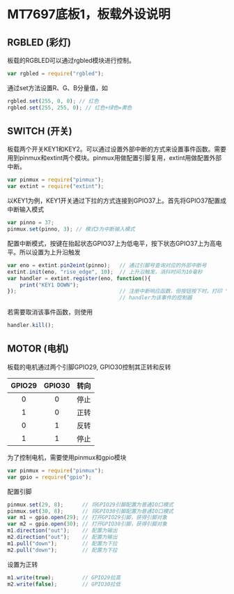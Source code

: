 # MT7697底板1，板载外设说明

## RGBLED \(彩灯\)

板载的RGBLED可以通过rgbled模块进行控制。

```js
var rgbled = require("rgbled");
```

通过set方法设置R、G、B分量值，如

```js
rgbled.set(255, 0, 0); // 红色
rgbled.set(255, 255, 0); // 红色+绿色=黄色
```

## SWITCH \(开关\)

板载两个开关KEY1和KEY2。可以通过设置外部中断的方式来设置事件函数。需要用到pinmux和extint两个模块。pinmux用做配置引脚复用，extint用做配置外部中断。

```js
var pinmux = require("pinmux");
var extint = require("extint");
```

以KEY1为例，KEY1开关通过下拉的方式连接到GPIO37上。首先将GPIO37配置成中断输入模式

```js
var pinno = 37;
pinmux.set(pinno, 3); // 模式3为中断输入模式
```

配置中断模式，按键在抬起状态GPIO37上为低电平，按下状态GPIO37上为高电平。所以设置为上升沿触发

```js
var eno = extint.pin2eint(pinno);   // 通过引脚号查询对应的外部中断号
extint.init(eno, "rise_edge", 10);  // 上升沿触发，消抖时间为10毫秒
var handler = extint.register(eno, function(){
    print("KEY1 DOWN");
});                                 // 注册中断响应函数，但按钮按下时，打印 "KEY1 DOWN"
                                    // handler为该事件的控制器
```

若需要取消该事件函数，则使用

```js
handler.kill();
```

## MOTOR \(电机\)

板载的电机通过两个引脚GPIO29, GPIO30控制其正转和反转

| GPIO29 | GPIO30 | 转向 |
| :---: | :---: | :---: |
| 0 | 0 | 停止 |
| 1 | 0 | 正转 |
| 0 | 1 | 反转 |
| 1 | 1 | 停止 |

为了控制电机，需要使用pinmux和gpio模块

```js
var pinmux = require("pinmux");
var gpio = require("gpio");
```

配置引脚

```js
pinmux.set(29, 8);      // 将GPIO29引脚配置为普通IO口模式
pinmux.set(30, 8);      // 将GPIO30引脚配置为普通IO口模式
var m1 = gpio.open(29); // 打开GPIO29引脚，获得引脚对象
var m2 = gpio.open(30); // 打开GPIO30引脚，获得引脚对象
m1.direction("out");    // 配置为输出
m2.direction("out");    // 配置为输出
m1.pull("down");        // 配置为下拉
m2.pull("down");        // 配置为下拉
```

设置为正转

```js
m1.write(true);         // GPIO29拉高
m2.write(false);        // GPIO30拉低
```



